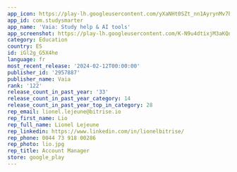 ```yaml
---
app_icon: https://play-lh.googleusercontent.com/yXaNHt0SZt_nn1AyrynMv7bbOAROROlRVNt87BAH11r3JHrEeC9NRH-GU8jNjhyWusA
app_id: com.studysmarter
app_name: 'Vaia: Study help & AI tools'
app_screenshot: https://play-lh.googleusercontent.com/K-N9u4dtixjM3aKQn-a0yFQE7PbNrCNU92GCbnc64GuMUNkCHPxIBoXgvQJEbn_p2tPD
category: Education
country: ES
id: iGl2g_G5X4he
language: fr
most_recent_release: '2024-02-12T00:00:00'
publisher_id: '2957887'
publisher_name: Vaia
rank: '122'
release_count_in_past_year: '33'
release_count_in_past_year_category: 14
release_count_in_past_year_top_in_category: 28
rep_email: lionel.lejeune@bitrise.io
rep_first_name: Lio
rep_full_name: Lionel Lejeune
rep_linkedin: https://www.linkedin.com/in/lionelbitrise/
rep_phone: 0044 73 918 00286
rep_photo: lio.jpg
rep_title: Account Manager
store: google_play
---
```

